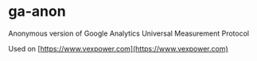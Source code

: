 # ga-anon
Anonymous version of Google Analytics Universal Measurement Protocol

Used on [https://www.vexpower.com](https://www.vexpower.com)
